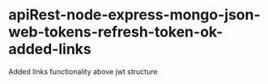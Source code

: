 # apiRest-node-express-mongo-json-web-tokens-refresh-token-ok-added-links
Added links functionality above jwt structure
